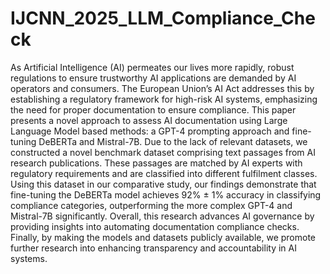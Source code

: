 # IJCNN_2025_LLM_Compliance_Check

As Artificial Intelligence (AI) permeates our lives more rapidly, robust regulations to ensure trustworthy AI applications are demanded by AI operators and consumers. The European Union’s AI Act addresses this by establishing a regulatory framework for high-risk AI systems, emphasizing the need for proper documentation to ensure compliance. This paper presents a novel approach to assess AI documentation using Large Language Model based methods: a GPT-4 prompting approach and fine-tuning DeBERTa and Mistral-7B. Due to the lack of relevant datasets, we constructed a novel benchmark dataset comprising text passages from AI research publications. These passages are matched by AI experts with regulatory requirements and are classified into different fulfilment classes. Using this dataset in our comparative study, our findings demonstrate that fine-tuning the DeBERTa model achieves 92\% ± 1\% accuracy in classifying compliance categories, outperforming the more complex GPT-4 and Mistral-7B significantly. Overall, this research advances AI governance by providing insights into automating documentation compliance checks. Finally, by making the models and datasets publicly available, we promote further research into enhancing transparency and accountability in AI systems.
